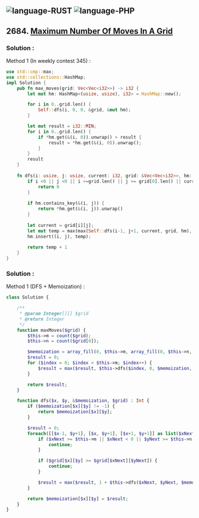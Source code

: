 ![language-RUST](https://img.shields.io/badge/%20-RUST-8d4004?style=for-the-badge&logo=RUST)
![language-PHP](https://img.shields.io/badge/%20-PHP-acb1f9?style=for-the-badge&logo=PHP)
---

## 2684. [Maximum Number Of Moves In A Grid](https://leetcode.com/problems/maximum-number-of-moves-in-a-grid)

### Solution :

Method 1 (In weekly contest 345) :
```rust
use std::cmp::max;
use std::collections::HashMap;
impl Solution {
    pub fn max_moves(grid: Vec<Vec<i32>>) -> i32 {
        let mut hm: HashMap<(usize, usize), i32> = HashMap::new();

        for i in 0..grid.len() {
            Self::dfs(i, 0, 0, &grid, &mut hm);
        }

        let mut result = i32::MIN;
        for i in 0..grid.len() {
            if *hm.get(&(i, 0)).unwrap() > result {
                result = *hm.get(&(i, 0)).unwrap();
            }
        }
        result
    }
    
    fn dfs(i: usize, j: usize, current: i32, grid: &Vec<Vec<i32>>, hm: &mut HashMap<(usize, usize), i32>) -> i32 {
        if i <0 || j <0 || i >=grid.len() || j >= grid[0].len() || current >= grid[i][j] {
            return 0
        }
        
        if hm.contains_key(&(i, j)) {
            return *hm.get(&(i, j)).unwrap()
        }
        
        let current = grid[i][j];
        let mut temp = max(max(Self::dfs(i-1, j+1, current, grid, hm), Self::dfs(i, j+1, current, grid, hm)), Self::dfs(i+1, j+1, current, grid, hm));
        hm.insert((i, j), temp);
        
        return temp + 1
    }
}
```

### Solution :

Method 1 (DFS + Memoization) :
```php
class Solution {

    /**
     * @param Integer[][] $grid
     * @return Integer
     */
    function maxMoves($grid) {
        $this->m = count($grid);
        $this->n = count($grid[0]);

        $memoization = array_fill(0, $this->m, array_fill(0, $this->n, -1));
        $result = 0;
        for ($index = 0; $index < $this->m; $index++) {
            $result = max($result, $this->dfs($index, 0, $memoization, $grid));
        }

        return $result;
    }

    function dfs($x, $y, &$memoization, $grid) : Int {
        if ($memoization[$x][$y] != -1) {
            return $memoization[$x][$y];
        }

        $result = 0;
        foreach([[$x-1, $y+1], [$x, $y+1], [$x+1, $y+1]] as list($xNext, $yNext)) {
            if ($xNext >= $this->m || $xNext < 0 || $yNext >= $this->n || $yNext < 0) {
                continue;
            }

            if ($grid[$x][$y] >= $grid[$xNext][$yNext]) {
                continue;
            }

            $result = max($result, 1 + $this->dfs($xNext, $yNext, $memoization, $grid));
        }

        return $memoization[$x][$y] = $result;
    }
}
```
